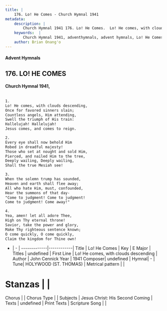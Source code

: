 ```yaml
---
title: |
    176. Lo! He Comes - Church Hymnal 1941
metadata:
    description: |
        Church Hymnal 1941 176. Lo! He Comes.  Lo! He comes, with clouds descending, Once for favored sinners slain; Countless angels, Him attending, Swell the triumph of His train: Hallelujah! Hallelujah! Jesus comes, and comes to reign.  
    keywords:  |
        Church Hymnal 1941, adventhymnals, advent hymnals, Lo! He Comes, Lo! He comes, with clouds descending. 
    author: Brian Onang'o
---
```


#### Advent Hymnals
## 176. LO! HE COMES
####  Church Hymnal 1941,

```txt

1.
Lo! He comes, with clouds descending,
Once for favored sinners slain;
Countless angels, Him attending,
Swell the triumph of His train:
Hallelujah! Hallelujah!
Jesus comes, and comes to reign.

2.
Every eye shall now behold Him
Robed in dreadful majesty!
Those who set at nought and sold Him,
Pierced, and nailed Him to the tree,
Deeply wailing, Deeply wailing,
Shall the true Mesiah see!

3.
When the solemn trump has sounded,
Heaven and earth shall flee away;
All who hate Him, must, confounded,
Hear the summons of that day-
"Come to judgment! Come to judgment!
Come to judgment! Come away!"

4.
Yea, amen! let all adore Thee,
High on Thy eternal throne!
Savior, take the power and glory,
Make Thy righteous sentence known;
O come quickly, O come quickly,
Claim the kingdom for Thine own!


```

- |   -  |
-------------|------------|
Title | Lo! He Comes |
Key | E Major |
Titles | undefined |
First Line | Lo! He comes, with clouds descending |
Author | John Cennick
Year | 1941
Composer| undefined |
Hymnal|  - |
Tune| HOLYWOOD (ST. THOMAS) |
Metrical pattern | |
# Stanzas |  |
Chorus |  |
Chorus Type |  |
Subjects | Jesus Christ: His Second Coming |
Texts | undefined |
Print Texts | 
Scripture Song |  |
    

